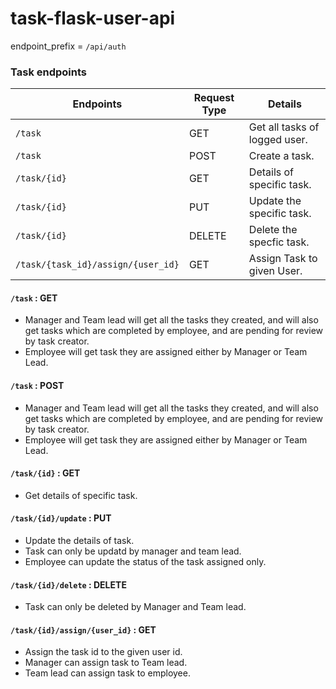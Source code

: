 # task-flask-user-api

endpoint_prefix = `/api/auth`

### Task endpoints

| Endpoints | Request Type | Details | 
|-----|-----|-----|
| `/task` | GET | Get all tasks of logged user. |
| `/task` | POST | Create a task. |
| `/task/{id}` | GET | Details of specific task. |
| `/task/{id}` | PUT | Update the specific task. |
| `/task/{id}` | DELETE | Delete the specfic task. |
| `/task/{task_id}/assign/{user_id}` | GET | Assign Task to given User. |


#### `/task` : GET

- Manager and Team lead will get all the tasks they created, and will also get tasks which are completed by employee, and are pending for review by task creator. 
- Employee will get task they are assigned either by Manager or Team Lead.

#### `/task` : POST

- Manager and Team lead will get all the tasks they created, and will also get tasks which are completed by employee, and are pending for review by task creator. 
- Employee will get task they are assigned either by Manager or Team Lead.

#### `/task/{id}` : GET

- Get details of specific task.

#### `/task/{id}/update` : PUT

- Update the details of task.
- Task can only be updatd by manager and team lead.
- Employee can update the status of the task assigned only.

#### `/task/{id}/delete` : DELETE

- Task can only be deleted by Manager and Team lead.

#### `/task/{id}/assign/{user_id}` : GET

- Assign the task id to the given user id.
- Manager can assign task to Team lead.
- Team lead can assign task to employee.